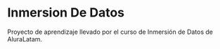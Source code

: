 # Inmersion De Datos
Proyecto de aprendizaje llevado por el curso de Inmersión de Datos de AluraLatam.
